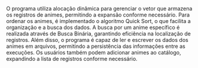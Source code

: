 O programa utiliza alocação dinâmica para gerenciar o vetor que armazena os registros de animes, permitindo a expansão conforme necessário. Para ordenar os animes, é implementado o algoritmo Quick Sort, o que facilita a organização e a busca dos dados. A busca por um anime específico é realizada através de Busca Binária, garantindo eficiência na localização de registros. Além disso, o programa é capaz de ler e escrever os dados dos animes em arquivos, permitindo a persistência das informações entre as execuções. Os usuários também podem adicionar animes ao catálogo, expandindo a lista de registros conforme necessário.
